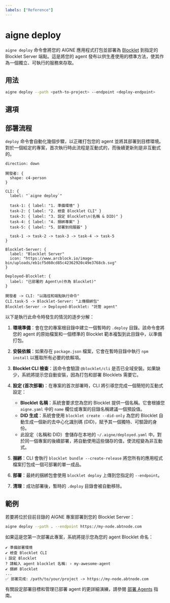 ```yaml
---
labels: ["Reference"]
---
```


# aigne deploy

`aigne deploy` 命令會將您的 AIGNE 應用程式打包並部署為 [Blocklet](https://www.blocklet.dev/) 到指定的 Blocklet Server 端點。這是將您的 agent 發布以供生產使用的標準方法，使其作為一個獨立、可執行的服務來存取。

## 用法

```bash Basic Usage icon=mdi:console
aigne deploy --path <path-to-project> --endpoint <deploy-endpoint>
```

## 選項

<x-field data-name="--path" data-type="string" data-required="true" data-desc="指定包含 aigne.yaml 檔案的 AIGNE 專案目錄路徑。"></x-field>

<x-field data-name="--endpoint" data-type="string" data-required="true" data-desc="應用程式將部署到的 Blocklet Server 端點的 URL。"></x-field>

## 部署流程

`deploy` 命令會自動化幾個步驟，以正確打包您的 agent 並將其部署到目標環境。對於一個給定的專案，首次執行時此流程是互動式的，而後續更新則是非互動式的。

```d2 部署工作流程
direction: down

開發者: {
  shape: c4-person
}

CLI: {
  label: "`aigne deploy`"

  task-1: { label: "1. 準備環境" }
  task-2: { label: "2. 檢查 Blocklet CLI" }
  task-3: { label: "3. 設定 Blocklet\n(名稱 & DID)" }
  task-4: { label: "4. 捆綁專案" }
  task-5: { label: "5. 部署到伺服器" }

  task-1 -> task-2 -> task-3 -> task-4 -> task-5
}

Blocklet-Server: {
  label: "Blocklet Server"
  icon: "https://www.arcblock.io/image-bin/uploads/eb1cf5d60cd85c42362920c49e3768cb.svg"
}

Deployed-Blocklet: {
  label: "已部署的 Agent\n(作為 Blocklet)"
}

開發者 -> CLI: "以路徑和端點執行命令"
CLI.task-5 -> Blocklet-Server: "上傳捆綁包"
Blocklet-Server -> Deployed-Blocklet: "託管 agent"
```

以下是執行此命令時發生的情況的逐步分解：

1.  **環境準備**：會在您的專案根目錄中建立一個暫時的 `.deploy` 目錄。該命令會將您的 agent 的原始檔案和一個標準的 Blocklet 範本複製到此目錄中，以準備打包。

2.  **安裝依賴**：如果存在 `package.json` 檔案，它會在暫時目錄中執行 `npm install` 以獲取所有必要的依賴項。

3.  **Blocklet CLI 檢查**：該命令會驗證 `@blocklet/cli` 是否已全域安裝。如果缺少，系統將提示您自動安裝，因為打包和部署 Blocklets 需要它。

4.  **設定 (首次部署)**：在專案的首次部署時，CLI 將引導您完成一個簡短的互動式設定：
    *   **Blocklet 名稱**：系統會要求您為您的 Blocklet 提供一個名稱。它會根據您 `aigne.yaml` 中的 `name` 欄位或專案的目錄名稱建議一個預設值。
    *   **DID 生成**：系統會使用 `blocklet create --did-only` 為您的 Blocklet 自動生成一個新的去中心化識別碼 (DID)，賦予其一個獨特、可驗證的身份。
    *   此設定（名稱和 DID）會儲存在本地的 `~/.aigne/deployed.yaml` 中。對於同一個專案的後續部署，將自動使用這些儲存的值，使流程變為非互動式。

5.  **捆綁**：CLI 會執行 `blocklet bundle --create-release` 將您所有的應用程式檔案打包成一個可部署的單一成品。

6.  **部署**：最終的捆綁包會使用 `blocklet deploy` 上傳到您指定的 `--endpoint`。

7.  **清理**：成功部署後，暫時的 `.deploy` 目錄會被自動移除。

## 範例

若要將位於目前目錄的 AIGNE 專案部署到您的 Blocklet Server：

```bash Deploying a project icon=mdi:console
aigne deploy --path . --endpoint https://my-node.abtnode.com
```

如果這是您第一次部署此專案，系統將提示您為您的 agent Blocklet 命名：

```text First-time deployment prompt
✔ 準備部署環境
✔ 檢查 Blocklet CLI
ℹ 設定 Blocklet
? 請輸入 agent blocklet 名稱: › my-awesome-agent
✔ 捆綁 Blocklet
...
✅ 部署完成: /path/to/your/project -> https://my-node.abtnode.com
```

有關設定部署目標和管理已部署 agent 的更詳細演練，請參閱 [部署 Agents](./guides-deploying-agents.md) 指南。
